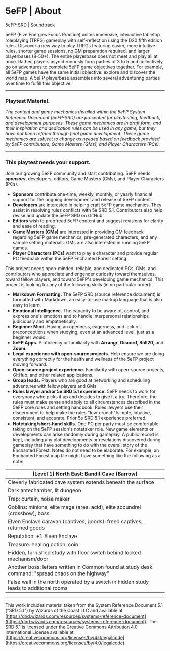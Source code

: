 # 5eFP | About

[5eFP-SRD](https://bit.ly/5eFPSRD) | [Soundtrack](https://bit.ly/5eFPsoundtrack)

5eFP (Five Energies Focus Practice) unites immersive, interactive tabletop roleplaying (TRPG) gameplay with self-reflection using the D20 fifth edition rules. Discover a new way to play TRPGs featuring easier, more intuitive rules, shorter game sessions, no GM preparation required, and larger playerbases (8-50+). The entire playerbase does not meet and play all at once. Rather, players asynchronously form parties of 3 to 5 and collectively go on adventures to complete 5eFP game objectives together. For example, all 5eFP games have the same initial objective: explore and discover the world map. A 5eFP playerbase assembles into several adventuring parties over time to fulfill this objective.

---

### Playtest Material.

_The content and game mechanics detailed within the 5eFP System Reference Document (5eFP-SRD) are presented for playtesting, feedback, and development purposes. These game mechanics are in draft form, and their inspiration and dedication rules can be used in any game, but they have not been refined through final game development. These game mechanics are subject to change as needed based on feedback provided by 5eFP contributors, Game Masters (GMs), and Player Characters (PCs)._

---

### This playtest needs your support.

Join our growing 5eFP community and start contributing. 5eFP needs ***sponsors***, developers, editors, Game Masters (GMs), and Player Characters (PCs).

- **Sponsors** contribute one-time, weekly, monthly, or yearly financial support for the ongoing development and release of 5eFP content.
- **Developers** are interested in helping craft 5eFP game mechanics. They assist in resolving rules conflicts with 5e SRD 5.1. Contributors also help revise and update the 5eFP SRD on GitHub.
- **Editors** wish to proofread 5eFP content and suggest revisions for clarity and ease of reading.
- **Game Masters (GMs)** are interested in providing GM feedback regarding 5eFP game mechanics, pre-generated characters, and any sample setting materials. GMs are also interested in running 5eFP games.
- **Player Characters (PCs)** want to play a character and provide regular PC feedback within the 5eFP Enchanted Forest setting.

This project needs open-minded, reliable, and dedicated PCs, GMs, and contributors who appreciate and engender curiosity toward themselves, toward fellow players, and toward 5eFP's developing game mechanics. This project is looking for any of the following skills (in no particular order):

- **Markdown Formatting.** The 5eFP SRD (source reference document) is formatted with Markdown, an easy-to-use markup language that is also easy to learn.
- **Emotional Intelligence.** The capacity to be aware of, control, and express one's emotions and to handle interpersonal relationships judiciously and empathetically.
- **Beginner Mind.** Having an openness, eagerness, and lack of preconceptions when studying, even at an advanced level, just as a beginner would.
- **5eFP Apps.** Proficiency or familiarity with **Arrangr**, **Discord**, **Roll20**, and **Zoom**.
- **Legal experience with open-source projects.** Help ensure we are doing everything correctly for the health and wellness of the 5eFP project moving forward.
- **Open-source project experience.** Familiarity with open-source projects, GitHub, and other related applications.
- **Group leads.** Players who are good at networking and scheduling adventures with fellow players and GMs.
- **Rules lawyer and/or 5e SRD 5.1 experience.** 5eFP needs to work for everybody who picks it up and decides to give it a try. Therefore, the rules must make sense and apply to all circumstances described in the 5eFP core rules and setting handbook. Rules lawyers use their discernment to help make the rules "low-crunch"/simple, intuitive, consistent, and accurate. Prior 5e SRD 5.1 experience preferred.
- **Notetaking/short-hand skills.** One PC per party must be comfortable taking on the 5eFP session's notetaker role. New game elements or developments can arise randomly during gameplay. A public record is kept, including any plot developments or revelations discovered during gameplay that have something to do with the overall story of the Enchanted Forest. Notes do not need to be elaborate. For example, an Enchanted Forest map tile might have something like the following as a note:

| \[Level 1] North East: Bandit Cave (Barrow)  |
| ----------------------------------------------- |
| Cleverly fabricated cave system extends beneath the surface |
| Dark antechamber, lit dungeon |
| Trap: curtain, noise maker |
| Goblins: minions, elite mage (area, acid), elite scoundrel (crossbow), boss |
| Elven Enclave caravan (captives, goods): freed captives, returned goods |
| Reputation: +1 Elven Enclave |
| Treasure: healing potion, coin |
| Hidden, furnished study with floor switch behind locked mechanism/door |
| Another boss: letters written in Common found at study desk command: "spread chaos on the highway" |
| False wall in the north operated by a switch in hidden study leads to additional rooms |

---

This work includes material taken from the System Reference Document 5.1 ("SRD 5.1") by Wizards of
the Coast LLC and available at [https://dnd.wizards.com/resources/systems-reference-document](https://dnd.wizards.com/resources/systems-reference-document). The
SRD 5.1 is licensed under the Creative Commons Attribution 4.0 International License available at
[https://creativecommons.org/licenses/by/4.0/legalcode](https://creativecommons.org/licenses/by/4.0/legalcode).
